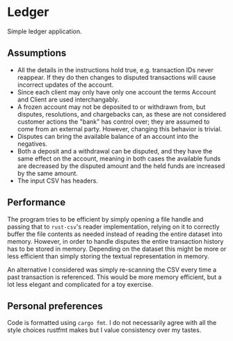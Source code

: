# Ledger

Simple ledger application.

## Assumptions

* All the details in the instructions hold true, e.g. transaction IDs never
  reappear.  If they do then changes to disputed transactions will cause
  incorrect updates of the account.
* Since each client may only have only one account the terms Account and
  Client are used interchangably.
* A frozen account may not be deposited to or withdrawn from, but disputes,
  resolutions, and chargebacks can, as these are not considered customer
  actions the "bank" has control over; they are assumed to come from an
  external party. However, changing this behavior is trivial.
* Disputes can bring the available balance of an account into the negatives.
* Both a deposit and a withdrawal can be disputed, and they have the same
  effect on the account, meaning in both cases the available funds are
  decreased by the disputed amount and the held funds are increased by the
  same amount.
* The input CSV has headers.

## Performance
The program tries to be efficient by simply opening a file handle and passing
that to `rust-csv`'s reader implementation, relying on it to correctly buffer
the file contents as needed instead of reading the entire dataset into memory.
However, in order to handle disputes the entire transaction history has to be
stored in memory. Depending on the dataset this might be more or less
efficient than simply storing the textual representation in memory.

An alternative I considered was simply re-scanning the CSV every time a past
transaction is referenced. This would be more memory efficient, but a lot less
elegant and complicated for a toy exercise.

## Personal preferences
Code is formatted using `cargo fmt`. I do not necessarily agree with all the
style choices rustfmt makes but I value consistency over my tastes.
